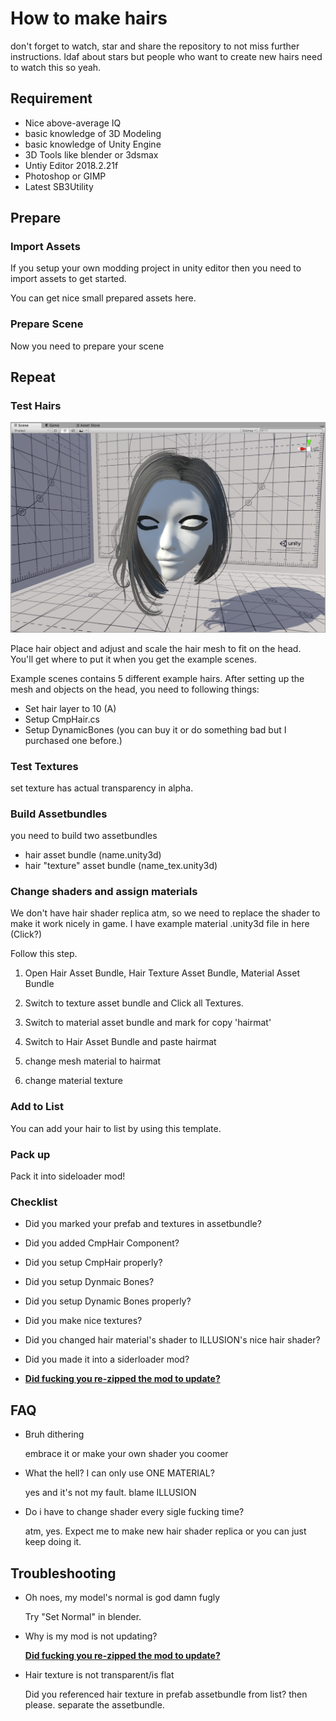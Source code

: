 # How to make hairs

don't forget to watch, star and share the repository to not miss further instructions. Idaf about stars but people who want to create new hairs need to watch this so yeah.

## Requirement
- Nice above-average IQ
- basic knowledge of 3D Modeling
- basic knowledge of Unity Engine
- 3D Tools like blender or 3dsmax
- Untiy Editor 2018.2.21f
- Photoshop or GIMP
- Latest SB3Utility 

## Prepare

### Import Assets

If you setup your own modding project in unity editor then you need to import assets to get started. 

You can get nice small prepared assets here.

### Prepare Scene

Now you need to prepare your scene

## Repeat

### Test Hairs

![image-20191203003152198](img\image-20191203003152198.png)

Place hair object and adjust and scale the hair mesh to fit on the head. You'll get where to put it when you get the example scenes.

Example scenes contains 5 different example hairs. After setting up the mesh and objects on the head, you need to following things:

- Set hair layer to 10 (A)
- Setup CmpHair.cs
- Setup DynamicBones (you can buy it or do something bad but I purchased one before.)

### Test Textures

set texture has actual transparency in alpha.

### Build Assetbundles

you need to build two assetbundles

- hair asset bundle (name.unity3d)
- hair "texture" asset bundle (name_tex.unity3d)

### Change shaders and assign materials

We don't have hair shader replica atm, so we need to replace the shader to make it work nicely in game. I have example material .unity3d file in here (Click?)

Follow this step.

1. Open Hair Asset Bundle, Hair Texture Asset Bundle, Material Asset Bundle

2. Switch to texture asset bundle and Click all Textures.

3. Switch to material asset bundle and mark for copy 'hairmat'

4. Switch to Hair Asset Bundle and paste hairmat

5. change mesh material to hairmat

6. change material texture

### Add to List

You can add your hair to list by using this template.

### Pack up 

Pack it into sideloader mod!

### Checklist

- Did you marked your prefab and textures in assetbundle?
- Did you added CmpHair Component?
- Did you setup CmpHair properly?
- Did you setup Dynmaic Bones?
- Did you setup Dynamic Bones properly?
- Did you make nice textures?
- Did you changed hair material's shader to ILLUSION's nice hair shader?
- Did you made it into a siderloader mod?

- <u>**Did fucking you re-zipped the mod to update?**</u>

## FAQ

- Bruh dithering
  
  embrace it or make your own shader you coomer
  
- What the hell? I can only use ONE MATERIAL?

  yes and it's not my fault. blame ILLUSION
  
- Do i have to change shader every sigle fucking time?

  atm, yes. Expect me to make new hair shader replica or you can just keep doing it.

## Troubleshooting

- Oh noes, my model's normal is god damn fugly

  Try "Set Normal" in blender.

- Why is my mod is not updating?

  <u>**Did fucking you re-zipped the mod to update?**</u>
  
- Hair texture is not transparent/is flat

  Did you referenced hair texture in prefab assetbundle from list? then please. separate the assetbundle.
